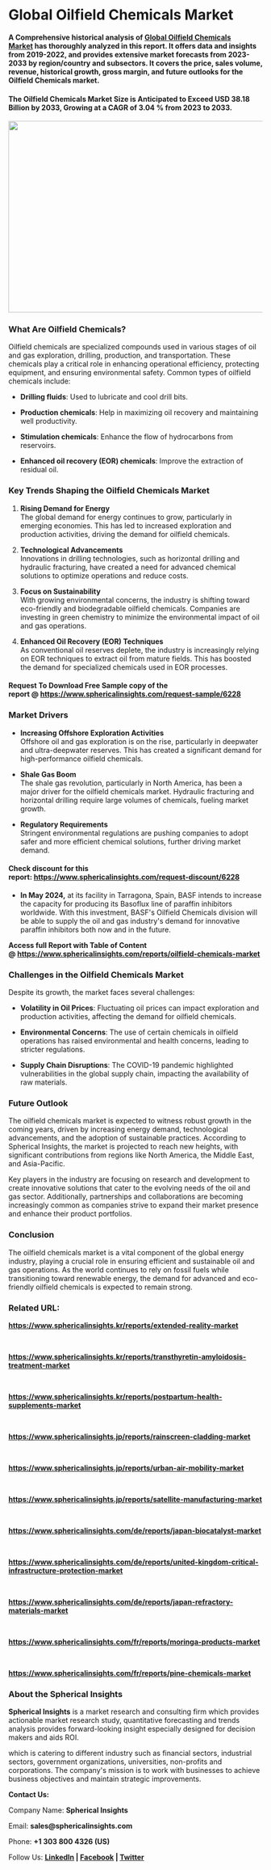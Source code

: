 <div class="content-body__description">
<h1 class="news-post-title">Global Oilfield Chemicals Market&nbsp;</h1>
</div>
<div class="content-body__detail">
<section id="section_0" class="entry fr-view">
<p><strong>A Comprehensive historical analysis of&nbsp;<a href="https://www.sphericalinsights.com/reports/oilfield-chemicals-market" target="_blank" rel="noopener">Global Oilfield Chemicals Market</a>&nbsp;has thoroughly analyzed in this report. It offers data and insights from 2019-2022, and provides extensive market forecasts from 2023-2033 by region/country and subsectors. It covers the price, sales volume, revenue, historical growth, gross margin, and future outlooks for the Oilfield Chemicals market.</strong></p>
<h4><strong>The Oilfield Chemicals Market Size is Anticipated to Exceed USD 38.18 Billion by 2033, Growing at a CAGR of 3.04 % from 2023 to 2033.</strong></h4>
<p><strong><img src="https://www.sphericalinsights.com/images/rd/global-oilfield-chemicals-market.png" alt="" width="650" height="379" /></strong></p>
<h3><strong>What Are Oilfield Chemicals?</strong></h3>
<p>Oilfield chemicals are specialized compounds used in various stages of oil and gas exploration, drilling, production, and transportation. These chemicals play a critical role in enhancing operational efficiency, protecting equipment, and ensuring environmental safety. Common types of oilfield chemicals include:</p>
<ul>
<li>
<p><strong>Drilling fluids</strong>: Used to lubricate and cool drill bits.</p>
</li>
<li>
<p><strong>Production chemicals</strong>: Help in maximizing oil recovery and maintaining well productivity.</p>
</li>
<li>
<p><strong>Stimulation chemicals</strong>: Enhance the flow of hydrocarbons from reservoirs.</p>
</li>
<li>
<p><strong>Enhanced oil recovery (EOR) chemicals</strong>: Improve the extraction of residual oil.</p>
</li>
</ul>
<h3><strong>Key Trends Shaping the Oilfield Chemicals Market</strong></h3>
<ol start="1">
<li>
<p><strong>Rising Demand for Energy</strong><br />The global demand for energy continues to grow, particularly in emerging economies. This has led to increased exploration and production activities, driving the demand for oilfield chemicals.</p>
</li>
<li>
<p><strong>Technological Advancements</strong><br />Innovations in drilling technologies, such as horizontal drilling and hydraulic fracturing, have created a need for advanced chemical solutions to optimize operations and reduce costs.</p>
</li>
<li>
<p><strong>Focus on Sustainability</strong><br />With growing environmental concerns, the industry is shifting toward eco-friendly and biodegradable oilfield chemicals. Companies are investing in green chemistry to minimize the environmental impact of oil and gas operations.</p>
</li>
<li>
<p><strong>Enhanced Oil Recovery (EOR) Techniques</strong><br />As conventional oil reserves deplete, the industry is increasingly relying on EOR techniques to extract oil from mature fields. This has boosted the demand for specialized chemicals used in EOR processes.</p>
</li>
</ol>
<h4>Request To Download Free Sample copy of the report&nbsp;@&nbsp;<a href="https://www.sphericalinsights.com/request-sample/6228">https://www.sphericalinsights.com/request-sample/6228</a></h4>
<h3><strong>Market Drivers</strong></h3>
<ul>
<li>
<p><strong>Increasing Offshore Exploration Activities</strong><br />Offshore oil and gas exploration is on the rise, particularly in deepwater and ultra-deepwater reserves. This has created a significant demand for high-performance oilfield chemicals.</p>
</li>
<li>
<p><strong>Shale Gas Boom</strong><br />The shale gas revolution, particularly in North America, has been a major driver for the oilfield chemicals market. Hydraulic fracturing and horizontal drilling require large volumes of chemicals, fueling market growth.</p>
</li>
<li>
<p><strong>Regulatory Requirements</strong><br />Stringent environmental regulations are pushing companies to adopt safer and more efficient chemical solutions, further driving market demand.</p>
</li>
</ul>
<h4>Check discount for this report:&nbsp;<a href="https://www.sphericalinsights.com/request-discount/6228">https://www.sphericalinsights.com/request-discount/6228</a></h4>
<ul>
<li><strong>In May 2024,</strong>&nbsp;at its facility in Tarragona, Spain, BASF intends to increase the capacity for producing its Basoflux line of paraffin inhibitors worldwide. With this investment, BASF's Oilfield Chemicals division will be able to supply the oil and gas industry's demand for innovative paraffin inhibitors both now and in the future.</li>
</ul>
<p><strong>Access full Report with Table of Content @&nbsp;<a href="https://www.sphericalinsights.com/reports/oilfield-chemicals-market">https://www.sphericalinsights.com/reports/oilfield-chemicals-market</a>&nbsp;</strong></p>
<h3><strong>Challenges in the Oilfield Chemicals Market</strong></h3>
<p>Despite its growth, the market faces several challenges:</p>
<ul>
<li>
<p><strong>Volatility in Oil Prices</strong>: Fluctuating oil prices can impact exploration and production activities, affecting the demand for oilfield chemicals.</p>
</li>
<li>
<p><strong>Environmental Concerns</strong>: The use of certain chemicals in oilfield operations has raised environmental and health concerns, leading to stricter regulations.</p>
</li>
<li>
<p><strong>Supply Chain Disruptions</strong>: The COVID-19 pandemic highlighted vulnerabilities in the global supply chain, impacting the availability of raw materials.</p>
</li>
</ul>
<h3><strong>Future Outlook</strong></h3>
<p>The oilfield chemicals market is expected to witness robust growth in the coming years, driven by increasing energy demand, technological advancements, and the adoption of sustainable practices. According to Spherical Insights, the market is projected to reach new heights, with significant contributions from regions like North America, the Middle East, and Asia-Pacific.</p>
<p>Key players in the industry are focusing on research and development to create innovative solutions that cater to the evolving needs of the oil and gas sector. Additionally, partnerships and collaborations are becoming increasingly common as companies strive to expand their market presence and enhance their product portfolios.</p>
<h3><strong>Conclusion</strong></h3>
<p>The oilfield chemicals market is a vital component of the global energy industry, playing a crucial role in ensuring efficient and sustainable oil and gas operations. As the world continues to rely on fossil fuels while transitioning toward renewable energy, the demand for advanced and eco-friendly oilfield chemicals is expected to remain strong.</p>
<h3><strong>Related URL:</strong></h3>
<p><strong><a href="https://www.sphericalinsights.kr/reports/extended-reality-market">https://www.sphericalinsights.kr/reports/extended-reality-market</a></strong></p>
<p><strong>&nbsp;</strong></p>
<p><strong><a href="https://www.sphericalinsights.kr/reports/transthyretin-amyloidosis-treatment-market">https://www.sphericalinsights.kr/reports/transthyretin-amyloidosis-treatment-market</a></strong></p>
<p><strong>&nbsp;</strong></p>
<p><strong><a href="https://www.sphericalinsights.kr/reports/postpartum-health-supplements-market">https://www.sphericalinsights.kr/reports/postpartum-health-supplements-market</a></strong></p>
<p><strong>&nbsp;</strong></p>
<p><strong><a href="https://www.sphericalinsights.jp/reports/rainscreen-cladding-market">https://www.sphericalinsights.jp/reports/rainscreen-cladding-market</a></strong></p>
<p><strong>&nbsp;</strong></p>
<p><strong><a href="https://www.sphericalinsights.jp/reports/urban-air-mobility-market">https://www.sphericalinsights.jp/reports/urban-air-mobility-market</a></strong></p>
<p><strong>&nbsp;</strong></p>
<p><strong><a href="https://www.sphericalinsights.jp/reports/satellite-manufacturing-market">https://www.sphericalinsights.jp/reports/satellite-manufacturing-market</a></strong></p>
<p><strong>&nbsp;</strong></p>
<p><strong><a href="https://www.sphericalinsights.com/de/reports/japan-biocatalyst-market">https://www.sphericalinsights.com/de/reports/japan-biocatalyst-market</a></strong></p>
<p><strong>&nbsp;</strong></p>
<p><strong><a href="https://www.sphericalinsights.com/de/reports/united-kingdom-critical-infrastructure-protection-market">https://www.sphericalinsights.com/de/reports/united-kingdom-critical-infrastructure-protection-market</a></strong></p>
<p><strong>&nbsp;</strong></p>
<p><strong><a href="https://www.sphericalinsights.com/de/reports/japan-refractory-materials-market">https://www.sphericalinsights.com/de/reports/japan-refractory-materials-market</a></strong></p>
<p><strong>&nbsp;</strong></p>
<p><strong><a href="https://www.sphericalinsights.com/fr/reports/moringa-products-market">https://www.sphericalinsights.com/fr/reports/moringa-products-market</a></strong></p>
<p><strong>&nbsp;</strong></p>
<p><strong><a href="https://www.sphericalinsights.com/fr/reports/pine-chemicals-market">https://www.sphericalinsights.com/fr/reports/pine-chemicals-market</a></strong></p>
<h3><strong>About the Spherical Insights</strong></h3>
<p><strong>Spherical Insights</strong>&nbsp;is a market research and consulting firm which provides actionable market research study, quantitative forecasting and trends analysis provides forward-looking insight especially designed for decision makers and aids ROI.</p>
<p>which is catering to different industry such as financial sectors, industrial sectors, government organizations, universities, non-profits and corporations. The company's mission is to work with businesses to achieve business objectives and maintain strategic improvements.</p>
<p><strong>Contact Us:</strong></p>
<p>Company Name:&nbsp;<strong>Spherical Insights</strong></p>
<p>Email:&nbsp;<strong>sales@sphericalinsights.com</strong></p>
<p>Phone:&nbsp;<strong>+1 303 800 4326 (US)</strong></p>
<p>Follow Us:&nbsp;<strong><a href="https://www.linkedin.com/company/spherical-insight/"><u>LinkedIn</u></a>&nbsp;|&nbsp;<a href="https://www.facebook.com/sphericalinsights22"><u>Facebook</u></a>&nbsp;|&nbsp;<a href="https://twitter.com/SInsights_US"><u>Twitter</u></a></strong></p>
</section>
</div>
